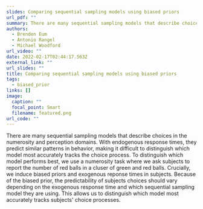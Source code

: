 ```yaml
---
slides: Comparing sequential sampling models using biased priors
url_pdf: ""
summary: There are many sequential sampling models that describe choices in the numerosity and perception domains. With endogenous response times, they predict similar patterns in behavior, making it difficult to distinguish which model most accurately tracks the choice process. To distinguish which model performs best, we use a numerosity task where we ask subjects to report the number of red balls in a cluser of green and red balls. Crucially, we induce biased priors and exogenous reponse times in subjects. Because of the biased prior, the predictability of subjects choices should vary depending on the exogenous response time and which sequential sampling model they are using. This allows us to distinguish which model most accurately tracks subjects' choice processes.
authors:
  - Brenden Eum
  - Antonio Rangel
  - Michael Woodford
url_video: ""
date: 2022-02-17T02:44:17.563Z
external_link: ""
url_slides: ""
title: Comparing sequential sampling models using biased priors
tags:
  - biased_prior
links: []
image:
  caption: ""
  focal_point: Smart
  filename: featured.png
url_code: ""
---
```


There are many sequential sampling models that describe choices in the numerosity and perception domains. With endogenous response times, they predict similar patterns in behavior, making it difficult to distinguish which model most accurately tracks the choice process. To distinguish which model performs best, we use a numerosity task where we ask subjects to report the number of red balls in a cluser of green and red balls. Crucially, we induce biased priors and exogenous reponse times in subjects. Because of the biased prior, the predictability of subjects choices should vary depending on the exogenous response time and which sequential sampling model they are using. This allows us to distinguish which model most accurately tracks subjects' choice processes.